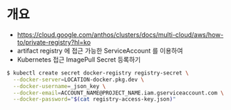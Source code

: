 # 개요
 - https://cloud.google.com/anthos/clusters/docs/multi-cloud/aws/how-to/private-registry?hl=ko
 - artifact registry 에 접근 가능한 ServiceAccount 를 이용하여
 - Kubernetes 접근 ImagePull Secret 등록하기
 
```bash
$ kubectl create secret docker-registry registry-secret \
  --docker-server=LOCATION-docker.pkg.dev \
  --docker-username=_json_key \
  --docker-email=ACCOUNT_NAME@PROJECT_NAME.iam.gserviceaccount.com \
  --docker-password="$(cat registry-access-key.json)"
```
